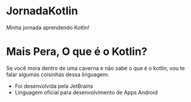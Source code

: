 # JornadaKotlin
Minha jornada aprendendo Kotlin!

# Mais Pera, O que é o Kotlin?
Se você mora dentro de uma caverna e não sabe o que é o kotlin, vou te falar algumas coisinhas dessa linguagem:
   - Foi desenvolvida pela JetBrains
   - Linguagem oficial para desenvolvimento de Apps Android
